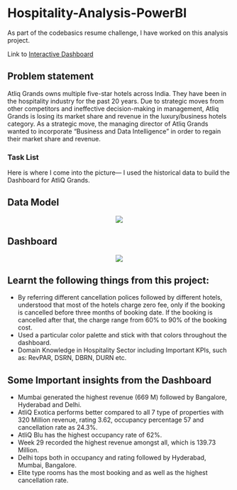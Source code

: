 # Hospitality-Analysis-PowerBI

As part of the codebasics resume challenge, I have worked on this analysis project.

Link to [Interactive Dashboard](https://app.powerbi.com/view?r=eyJrIjoiMDA3ZGEzYjctNTU4My00NDcyLTllODQtODY3ZTgzMDIzMmUzIiwidCI6ImM2ZTU0OWIzLTVmNDUtNDAzMi1hYWU5LWQ0MjQ0ZGM1YjJjNCJ9)


## Problem statement

Atliq Grands owns multiple five-star hotels across India. They have been in the hospitality industry for the past 20 years. Due to strategic moves from other competitors and ineffective decision-making in management, Atliq Grands is losing its market share and revenue in the luxury/business hotels category. As a strategic move, the managing director of Atliq Grands wanted to incorporate “Business and Data Intelligence” in order to regain their market share and revenue. 

### Task List

Here is where I come into the picture— I used the historical data to build the Dashboard for AtliQ Grands.

## Data Model

<p align="center">
    <img src='[https://github.com/Naveen-S6/AtliQ_Hospitality_Analysis_PowerBI/blob/main/resources/data_model.png](https://github.com/SatyapriyaDasgupta/Hospitality-Analysis-PowerBI/blob/a99c27f3fea151175441d103edde78d6550a4904/Resources/Hospitality%20Dashboard%20Data%20Model.png)'>
</p>

## Dashboard

<p align="center">
    <img src='[https://github.com/Naveen-S6/AtliQ_Hospitality_Analysis_PowerBI/blob/main/resources/overall_view.png](https://github.com/SatyapriyaDasgupta/Hospitality-Analysis-PowerBI/blob/a99c27f3fea151175441d103edde78d6550a4904/Resources/Hospitality%20Dashboard.png)'>
</p>

## Learnt the following things from this project:
- By referring different cancellation polices followed by different hotels, understood that most of the hotels charge zero fee, only if the booking is cancelled before three months of booking date. If the booking is cancelled after that, the charge range from 60% to 90% of the booking cost.
- Used a particular color palette and stick with that colors throughout the dashboard.
- Domain Knowledge in Hospitality Sector including Important KPIs, such as: RevPAR, DSRN, DBRN, DURN etc.

## Some Important insights from the Dashboard

- Mumbai generated the highest revenue (669 M) followed by Bangalore, Hyderabad and Delhi.
- AtliQ Exotica performs better compared to all 7 type of properties with 320 Million revenue, rating 3.62, occupancy percentage 57 and cancellation rate as 24.3%.
- AtliQ Blu has the highest occupancy rate of 62%.
- Week 29 recorded the highest revenue amongst all, which is 139.73 Million.
- Delhi tops both in occupancy and rating followed by Hyderabad, Mumbai, Bangalore.
- Elite type rooms has the most booking and as well as the highest cancellation rate.
